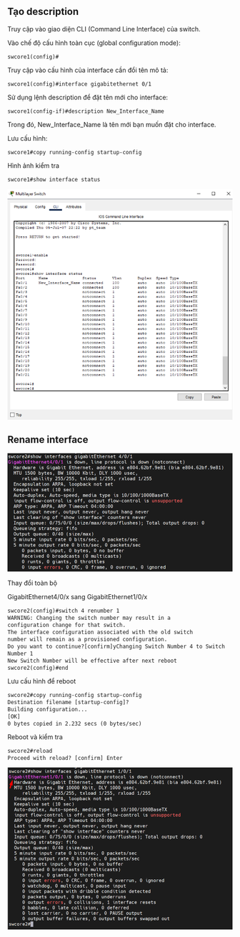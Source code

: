 ## Tạo description
  Truy cập vào giao diện CLI (Command Line Interface) của switch.

  Vào chế độ cấu hình toàn cục (global configuration mode):

    swcore1(config)#

  Truy cập vào cấu hình của interface cần đổi tên mô tả:

    swcore1(config)#interface gigabitethernet 0/1

  Sử dụng lệnh description để đặt tên mới cho interface:

    swcore1(config-if)#description New_Interface_Name

  Trong đó, New_Interface_Name là tên mới bạn muốn đặt cho interface.
  
  Lưu cấu hình:

    swcore1#copy running-config startup-config
      
  Hình ảnh kiểm tra

    swcore1#show interface status 

  <img src="Basicnetworkimages/29.png">

## Rename interface

  <img src="Basicnetworkimages/64.png">

  Thay đổi toàn bộ 

  GigabitEthernet4/0/x sang GigabitEthernet1/0/x

    swcore2(config)#switch 4 renumber 1
    WARNING: Changing the switch number may result in a
    configuration change for that switch.
    The interface configuration associated with the old switch
    number will remain as a provisioned configuration.
    Do you want to continue?[confirm]yChanging Switch Number 4 to Switch Number 1
    New Switch Number will be effective after next reboot
    swcore2(config)#end

  Lưu cấu hình để reboot

    swcore2#copy running-config startup-config
    Destination filename [startup-config]?
    Building configuration...
    [OK]
    0 bytes copied in 2.232 secs (0 bytes/sec)

  Reboot và kiểm tra

    swcore2#reload
    Proceed with reload? [confirm] Enter

  <img src="Basicnetworkimages/65.png">
  